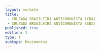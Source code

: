 ```yaml
---
layout: verbete
title:
 - CRUZADA BRASILEIRA ANTICOMUNISTA (CBA)
 - CRUZADA BRASILEIRA ANTICOMUNISTA (CBA)
published: true
edition: 1  
type: T
subtype: Movimentos
---
```


